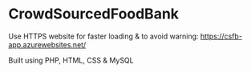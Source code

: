 # CrowdSourcedFoodBank

Use HTTPS website for faster loading & to avoid warning: https://csfb-app.azurewebsites.net/

Built using PHP, HTML, CSS & MySQL

